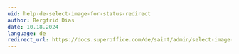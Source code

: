 ```yaml
---
uid: help-de-select-image-for-status-redirect
author: Bergfrid Dias
date: 10.18.2024
language: de
redirect_url: https://docs.superoffice.com/de/saint/admin/select-image-for-status.html
---
```

